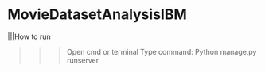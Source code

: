 # MovieDatasetAnalysisIBM

|||How to run
>>>Open cmd or terminal
>>>Type command: Python manage.py runserver
